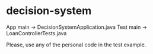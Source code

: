 # decision-system

App main -> DecisionSystemApplication.java
Test main -> LoanControllerTests.java

Please, use any of the personal code in the test example.
